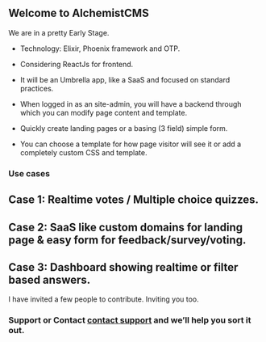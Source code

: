 ## Welcome to AlchemistCMS

We are in a pretty Early Stage.

- Technology: Elixir, Phoenix framework and OTP.

- Considering ReactJs for frontend.
- It will be an Umbrella app, like a SaaS and focused on standard practices.

- When logged in as an site-admin, you will have a backend through which you can modify page content and template.
- Quickly create landing pages or a basing (3 field) simple form.

- You can choose a template for how page visitor will see it or add a completely custom CSS and template.

### Use cases

## Case 1: Realtime votes / Multiple choice quizzes.

## Case 2: SaaS like custom domains for landing page & easy form for feedback/survey/voting.

## Case 3: Dashboard showing realtime or filter based answers. 

I have invited a few people to contribute. Inviting you too.
 

### Support or Contact [contact support](https://github.com/sandeshsoni) and we’ll help you sort it out.
